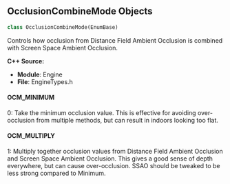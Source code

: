 ## OcclusionCombineMode Objects

```python
class OcclusionCombineMode(EnumBase)
```

Controls how occlusion from Distance Field Ambient Occlusion is combined with Screen Space Ambient Occlusion.

**C++ Source:**

- **Module**: Engine
- **File**: EngineTypes.h

<a id="unreal.OcclusionCombineMode.OCM_MINIMUM"></a>

#### OCM_MINIMUM

0: Take the minimum occlusion value.  This is effective for avoiding over-occlusion from multiple methods, but can result in indoors looking too flat.

<a id="unreal.OcclusionCombineMode.OCM_MULTIPLY"></a>

#### OCM_MULTIPLY

1: Multiply together occlusion values from Distance Field Ambient Occlusion and Screen Space Ambient Occlusion.
This gives a good sense of depth everywhere, but can cause over-occlusion.
SSAO should be tweaked to be less strong compared to Minimum.

<a id="unreal.PixelFormat"></a>